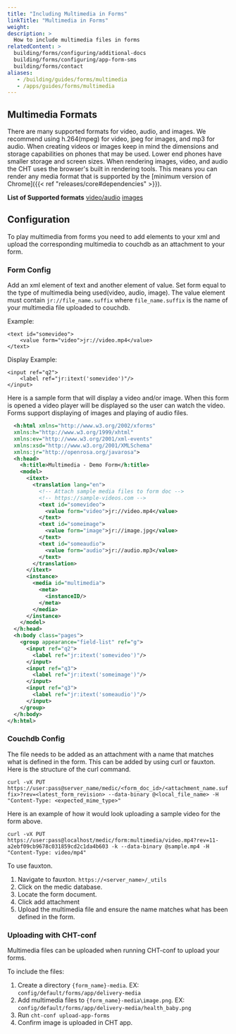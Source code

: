 ```yaml
---
title: "Including Multimedia in Forms"
linkTitle: "Multimedia in Forms"
weight:
description: >
  How to include multimedia files in forms
relatedContent: >
  building/forms/configuring/additional-docs
  building/forms/configuring/app-form-sms
  building/forms/contact
aliases:
   - /building/guides/forms/multimedia
   - /apps/guides/forms/multimedia
---
```


## Multimedia Formats

There are many supported formats for video, audio, and images. We recommend using h.264(mpeg) for video, jpeg for images, and mp3 for audio. When creating videos or images keep in mind the dimensions and storage capabilities on phones that may be used. Lower end phones have smaller storage and screen sizes. When rendering images, video, and audio the CHT uses the browser's built in rendering tools. This means you can render any media format that is supported by the [minimum version of Chrome]({{< ref "releases/core#dependencies" >}}).

 **List of Supported formats** [video/audio](https://developer.mozilla.org/en-US/docs/Web/HTML/Supported_media_formats)
 [images](https://developer.mozilla.org/en-US/docs/Web/Media/Formats/Image_types)


## Configuration

To play multimedia from forms you need to add elements to your xml and upload the corresponding multimedia to couchdb as an attachment to your form.

### Form Config
  Add an xml element of text and another element of value. Set form equal to the type of multimedia being used(video, audio, image). The value element must contain `jr://file_name.suffix` where `file_name.suffix` is the name of your multimedia file uploaded to couchdb.

  Example:
  ```
  <text id="somevideo">
	  <value form="video">jr://video.mp4</value>
</text>
  ```
  Display Example:

  ```
  <input ref="q2">
	  <label ref="jr:itext('somevideo')"/>
</input>
  ```


  Here is a sample form that will display a video and/or image. When this form is opened a video player will be displayed so the user can watch the video. Forms support displaying of images and playing of audio files.

```xml
  <h:html xmlns="http://www.w3.org/2002/xforms"
  xmlns:h="http://www.w3.org/1999/xhtml"
  xmlns:ev="http://www.w3.org/2001/xml-events"
  xmlns:xsd="http://www.w3.org/2001/XMLSchema"
  xmlns:jr="http://openrosa.org/javarosa">
  <h:head>
    <h:title>Multimedia - Demo Form</h:title>
    <model>
      <itext>
        <translation lang="en">
          <!-- Attach sample media files to form doc -->
          <!-- https://sample-videos.com -->
          <text id="somevideo">
            <value form="video">jr://video.mp4</value>
          </text>
          <text id="someimage">
            <value form="image">jr://image.jpg</value>
          </text>
          <text id="someaudio">
            <value form="audio">jr://audio.mp3</value>
          </text>
        </translation>
      </itext>
      <instance>
        <media id="multimedia">
          <meta>
            <instanceID/>
          </meta>
        </media>
      </instance>
    </model>
  </h:head>
  <h:body class="pages">
    <group appearance="field-list" ref="g">
      <input ref="q2">
        <label ref="jr:itext('somevideo')"/>
      </input>
      <input ref="q3">
        <label ref="jr:itext('someimage')"/>
      </input>
      <input ref="q3">
        <label ref="jr:itext('someaudio')"/>
      </input>
    </group>
  </h:body>
</h:html>

```

### Couchdb Config

The file needs to be added as an attachment with a name that matches what is defined in the form. This can be added by using curl or fauxton. Here is the structure of the curl command.


`curl -vX PUT https://user:pass@server_name/medic/<form_doc_id>/<attachment_name.suffix>?rev=<latest_form_revision> --data-binary @<local_file_name> -H "Content-Type: <expected_mime_type>"`

Here is an example of how it would look uploading a sample video for the form above.

``` curl -vX PUT https://user:pass@localhost/medic/form:multimedia/video.mp4?rev=11-a2ebf09cb9678c031859cd2c1da4b603 -k --data-binary @sample.mp4 -H "Content-Type: video/mp4" ```

To use fauxton.
 1. Navigate to fauxton. `https://<server_name>/_utils`
 1. Click on the medic database.
 1. Locate the form document.
 1. Click add attachment
 1. Upload the multimedia file and ensure the name matches what has been defined in the form.


 ### Uploading with CHT-conf

 Multimedia files can be uploaded when running CHT-conf to upload your forms.

 To include the files:

  1. Create a directory `{form_name}-media`. EX: `config/default/forms/app/delivery-media`
  1. Add multimedia files to  `{form_name}-media\image.png`.  EX: `config/default/forms/app/delivery-media/health_baby.png`
  1. Run `cht-conf upload-app-forms`
  1. Confirm image is uploaded in CHT app.


